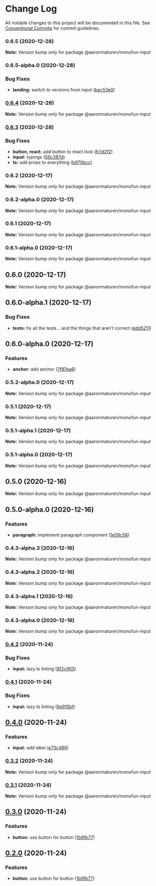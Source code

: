 # Change Log

All notable changes to this project will be documented in this file.
See [Conventional Commits](https://conventionalcommits.org) for commit guidelines.

### 0.6.5 (2020-12-28)

**Note:** Version bump only for package @aaronmaturen/monofun-input





### 0.6.5-alpha.0 (2020-12-28)


### Bug Fixes

* **landing:** switch to versions from input ([bec53e0](https://github.com/aaronmaturen/monofun/commit/bec53e0ccb5dacf792fa627c99d8e7d665e6d297))



### [0.6.4](https://github.com/aaronmaturen/monofun/compare/@aaronmaturen/monofun-input@0.6.3...@aaronmaturen/monofun-input@0.6.4) (2020-12-28)

**Note:** Version bump only for package @aaronmaturen/monofun-input





### [0.6.3](https://github.com/aaronmaturen/monofun/compare/@aaronmaturen/monofun-input@0.6.2...@aaronmaturen/monofun-input@0.6.3) (2020-12-28)


### Bug Fixes

* **button, react:** add button to react lock ([fc1d2f2](https://github.com/aaronmaturen/monofun/commit/fc1d2f2840ff3f3df93f3c61ff8b68a24b28252f))
* **input:** typings ([56c387d](https://github.com/aaronmaturen/monofun/commit/56c387dbc2c86f04b3a341a59960d63ae3d6f0cb))
* **ts:** add props to everything ([b970bcc](https://github.com/aaronmaturen/monofun/commit/b970bccaf4e88a563064c9f1e6ff8078c8f1f475))



### 0.6.2 (2020-12-17)

**Note:** Version bump only for package @aaronmaturen/monofun-input





### 0.6.2-alpha.0 (2020-12-17)

**Note:** Version bump only for package @aaronmaturen/monofun-input





### 0.6.1 (2020-12-17)

**Note:** Version bump only for package @aaronmaturen/monofun-input





### 0.6.1-alpha.0 (2020-12-17)

**Note:** Version bump only for package @aaronmaturen/monofun-input





## 0.6.0 (2020-12-17)

**Note:** Version bump only for package @aaronmaturen/monofun-input





## 0.6.0-alpha.1 (2020-12-17)


### Bug Fixes

* **tests:** fix all the tests... and the things that aren't correct ([edd5211](https://github.com/aaronmaturen/monofun/commit/edd52114dd151271de0acbf69fafe06d7588d868))



## 0.6.0-alpha.0 (2020-12-17)


### Features

* **anchor:** add anchor ([7f97ea6](https://github.com/aaronmaturen/monofun/commit/7f97ea6e63a151a889c544e836037364134e7059))



### 0.5.2-alpha.0 (2020-12-17)

**Note:** Version bump only for package @aaronmaturen/monofun-input





### 0.5.1 (2020-12-17)

**Note:** Version bump only for package @aaronmaturen/monofun-input





### 0.5.1-alpha.1 (2020-12-17)

**Note:** Version bump only for package @aaronmaturen/monofun-input





### 0.5.1-alpha.0 (2020-12-17)

**Note:** Version bump only for package @aaronmaturen/monofun-input





## 0.5.0 (2020-12-16)

**Note:** Version bump only for package @aaronmaturen/monofun-input





## 0.5.0-alpha.0 (2020-12-16)


### Features

* **paragraph:** implement paragraph component ([1e59c56](https://github.com/aaronmaturen/monofun/commit/1e59c56c233c5deac37a4415b06be09dd71cd093))



### 0.4.3-alpha.3 (2020-12-16)

**Note:** Version bump only for package @aaronmaturen/monofun-input





### 0.4.3-alpha.2 (2020-12-16)

**Note:** Version bump only for package @aaronmaturen/monofun-input





### 0.4.3-alpha.1 (2020-12-16)

**Note:** Version bump only for package @aaronmaturen/monofun-input





### 0.4.3-alpha.0 (2020-12-16)

**Note:** Version bump only for package @aaronmaturen/monofun-input





### [0.4.2](https://github.com/aaronmaturen/monofun/compare/@aaronmaturen/monofun-input@0.4.1...@aaronmaturen/monofun-input@0.4.2) (2020-11-24)


### Bug Fixes

* **input:** lazy ts linting ([8f2c905](https://github.com/aaronmaturen/monofun/commit/8f2c9050de902f62923980a0e6872c0d69729538))



### [0.4.1](https://github.com/aaronmaturen/monofun/compare/@aaronmaturen/monofun-input@0.4.0...@aaronmaturen/monofun-input@0.4.1) (2020-11-24)


### Bug Fixes

* **input:** lazy ts linting ([8e915bf](https://github.com/aaronmaturen/monofun/commit/8e915bff1c1d063a26e68bf77cfafdf8e5aba50c))



## [0.4.0](https://github.com/aaronmaturen/monofun/compare/@aaronmaturen/monofun-input@0.3.2...@aaronmaturen/monofun-input@0.4.0) (2020-11-24)


### Features

* **input:** add label ([e73c486](https://github.com/aaronmaturen/monofun/commit/e73c4864f7be191d56c465f3f03cfbcb928ff15d))



### [0.3.2](https://github.com/aaronmaturen/monofun/compare/@aaronmaturen/monofun-input@0.3.1...@aaronmaturen/monofun-input@0.3.2) (2020-11-24)

**Note:** Version bump only for package @aaronmaturen/monofun-input





### [0.3.1](https://github.com/aaronmaturen/monofun/compare/@aaronmaturen/monofun-input@0.3.0...@aaronmaturen/monofun-input@0.3.1) (2020-11-24)

**Note:** Version bump only for package @aaronmaturen/monofun-input





## [0.3.0](https://github.com/aaronmaturen/monofun/compare/@aaronmaturen/monofun-input@0.1.1...@aaronmaturen/monofun-input@0.3.0) (2020-11-24)


### Features

* **button:** use button for button ([1b9fb77](https://github.com/aaronmaturen/monofun/commit/1b9fb77889c76095b3bb9273726b6a94f18e6501))



## [0.2.0](https://github.com/aaronmaturen/monofun/compare/@aaronmaturen/monofun-input@0.1.1...@aaronmaturen/monofun-input@0.2.0) (2020-11-24)


### Features

* **button:** use button for button ([1b9fb77](https://github.com/aaronmaturen/monofun/commit/1b9fb77889c76095b3bb9273726b6a94f18e6501))
